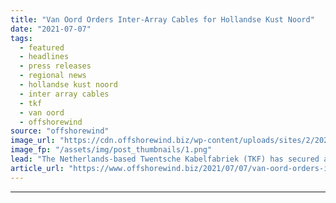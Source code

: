 ```yaml
---
title: "Van Oord Orders Inter-Array Cables for Hollandse Kust Noord"
date: "2021-07-07"
tags: 
  - featured
  - headlines
  - press releases
  - regional news
  - hollandse kust noord
  - inter array cables
  - tkf
  - van oord
  - offshorewind
source: "offshorewind"
image_url: "https://cdn.offshorewind.biz/wp-content/uploads/sites/2/2021/07/07103503/Van-Oord-orders-inter-array-cables-for-Hollandse-Kust-Noord.png"
image_fp: "/assets/img/post_thumbnails/1.png"
lead: "The Netherlands-based Twentsche Kabelfabriek (TKF) has secured a contract by Van Oord for the"
article_url: "https://www.offshorewind.biz/2021/07/07/van-oord-orders-inter-array-cables-for-hollandse-kust-noord/"
---
```


---
